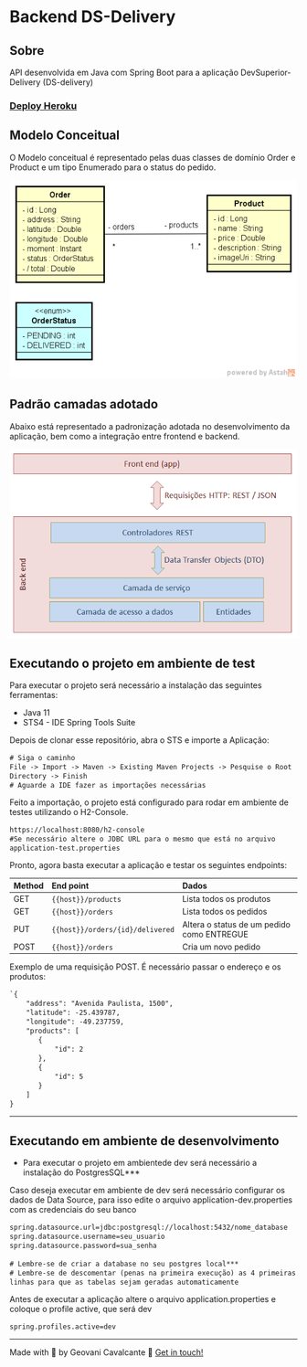 # Backend DS-Delivery

## Sobre 

API desenvolvida em Java com Spring Boot para a aplicação DevSuperior-Delivery (DS-delivery)

### [Deploy Heroku](https://geovanicv-app-deliver.herokuapp.com/)

## Modelo Conceitual
O Modelo conceitual é representado pelas duas classes de domínio Order e Product e um tipo Enumerado para o status do pedido.

![Modelo Conceitual](./assets/modelo-conceitual.png)

## Padrão camadas adotado
Abaixo está representado a padronização adotada no desenvolvimento da aplicação, bem como a integração entre frontend e backend.

![Modelo Conceitual](./assets/camadas.png)

## Executando o projeto em ambiente de test
Para executar o projeto será necessário a instalação das seguintes ferramentas:
- Java 11
- STS4 - IDE Spring Tools Suite

Depois de clonar esse repositório, abra o STS e importe a Aplicação:
```
# Siga o caminho
File -> Import -> Maven -> Existing Maven Projects -> Pesquise o Root Directory -> Finish
# Aguarde a IDE fazer as importações necessárias 
```

Feito a importação, o projeto está configurado para rodar em ambiente de testes utilizando o H2-Console.
```
https://localhost:8080/h2-console
#Se necessário altere o JDBC URL para o mesmo que está no arquivo application-test.properties
```
Pronto, agora basta executar a aplicação e testar os seguintes endpoints: 


| Method | End point | Dados |
| :--- | :---      | :---  |
|GET|  `{{host}}/products`  |  Lista todos os produtos |
|GET| `{{host}}/orders` | Lista todos os pedidos |
|PUT| `{{host}}/orders/{id}/delivered` | Altera o status de um pedido como ENTREGUE |
|POST| `{{host}}/orders` | Cria um novo pedido |

Exemplo de uma requisição POST. É necessário passar o endereço e os produtos:
```
`{
    "address": "Avenida Paulista, 1500",
    "latitude": -25.439787,
    "longitude": -49.237759,
    "products": [
       {
           "id": 2
       },
       {
           "id": 5
       }
    ]
} 
```

---

## Executando em ambiente de desenvolvimento
- Para executar o projeto em ambientede dev será necessário a instalação do PostgresSQL***

Caso deseja executar em ambiente de dev será necessário configurar os dados de Data Source, para isso edite o arquivo application-dev.properties com as credenciais do seu banco 
```
spring.datasource.url=jdbc:postgresql://localhost:5432/nome_database
spring.datasource.username=seu_usuario
spring.datasource.password=sua_senha

# Lembre-se de criar a database no seu postgres local***
# Lembre-se de descomentar (penas na primeira execução) as 4 primeiras linhas para que as tabelas sejam geradas automaticamente
```

Antes de executar a aplicação altere o arquivo application.properties e coloque o profile active, que será dev

```
spring.profiles.active=dev
```

---
Made with :purple_heart: by Geovani Cavalcante :wave: [Get in touch!](https://www.linkedin.com/in/geovani-cv/)
